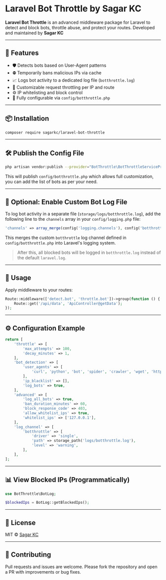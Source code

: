 # Laravel Bot Throttle by Sagar KC

**Laravel Bot Throttle** is an advanced middleware package for Laravel to detect and block bots, throttle abuse, and protect your routes. Developed and maintained by **Sagar KC**

---

## 🚀 Features

- 🛡️ Detects bots based on User-Agent patterns
- ⛔ Temporarily bans malicious IPs via cache
- 📈 Logs bot activity to a dedicated log file (`botthrottle.log`)
- 🔄 Customizable request throttling per IP and route
- ⚙️ IP whitelisting and block control
- 🧩 Fully configurable via `config/botthrottle.php`

---

## 📦 Installation

```bash
composer require sagarkc/laravel-bot-throttle
```

---

## 🛠️ Publish the Config File

```bash
php artisan vendor:publish --provider="BotThrottle\BotThrottleServiceProvider"
```

This will publish `config/botthrottle.php` which allows full customization, you can add the list of bots as per your need.

---

## 📝 Optional: Enable Custom Bot Log File

To log bot activity in a separate file (`storage/logs/botthrottle.log`), add the following line to the `channels` array in your `config/logging.php` file:

```php
'channels' => array_merge(config('logging.channels'), config('botthrottle.log_channel')),
```

This merges the custom `botthrottle` log channel defined in `config/botthrottle.php` into Laravel's logging system.

> After this, all blocked bots will be logged in `botthrottle.log` instead of the default `laravel.log`.

---

## 🧪 Usage

Apply middleware to your routes:

```php
Route::middleware(['detect.bot', 'throttle.bot'])->group(function () {
    Route::get('/api/data', 'ApiController@getData');
});
```

---

## ⚙️ Configuration Example

```php
return [
    'throttle' => [
        'max_attempts' => 100,
        'decay_minutes' => 1,
    ],
    'bot_detection' => [
        'user_agents' => [
            'curl', 'python', 'bot', 'spider', 'crawler', 'wget', 'httpclient', 'scrapy', 'axios'
        ],
        'ip_blacklist' => [],
        'log_bots' => true,
    ],
    'advanced' => [
        'log_all_bots' => true,
        'ban_duration_minutes' => 60,
        'block_response_code' => 403,
        'allow_whitelist_ips' => true,
        'whitelist_ips' => ['127.0.0.1'],
    ],
    'log_channel' => [
        'botthrottle' => [
            'driver' => 'single',
            'path' => storage_path('logs/botthrottle.log'),
            'level' => 'warning',
        ],
    ],
];
```

---

## 📊 View Blocked IPs (Programmatically)

```php
use BotThrottle\BotLog;

$blockedIps = BotLog::getBlockedIps();
```

---

## 📄 License

MIT © [Sagar KC](https://sagarkc.com.np)

---

## 🙌 Contributing

Pull requests and issues are welcome. Please fork the repository and open a PR with improvements or bug fixes.

